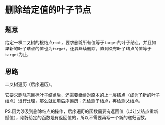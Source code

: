 # 删除给定值的叶子节点

## 题意

给定一棵二叉树的根结点`root`，要求删除所有值等于`target`的叶子结点。并且如果新的叶子结点的值也为`target`，还要继续删除，直到没有叶子结点的值等于`target`为止。

## 思路

二叉树遍历（后序遍历）。

它要求删除完目标叶子结点后，还需要继续对原本的上一层结点（成为了新的叶子结点）进行处理，那么就使用后序遍历：先检测子结点，再检测父结点。

PS.因为涉及到删除结点的操作，后序遍历的函数需要有返回值（以让父结点重新赋值），刚好给定的函数是有返回值的，所以不需要再写一个新的递归函数。
